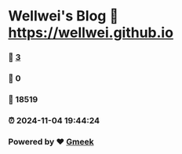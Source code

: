 # Wellwei's Blog :link: https://wellwei.github.io 
### :page_facing_up: [3](https://wellwei.github.io/tag.html) 
### :speech_balloon: 0 
### :hibiscus: 18519 
### :alarm_clock: 2024-11-04 19:44:24 
### Powered by :heart: [Gmeek](https://github.com/Meekdai/Gmeek)

